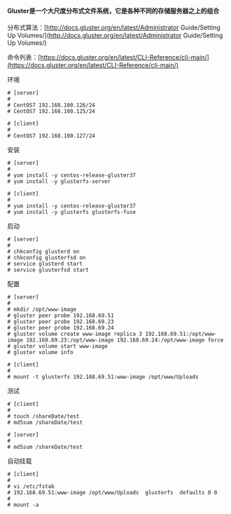 #### Gluster是一个大尺度分布式文件系统，它是各种不同的存储服务器之上的组合

分布式算法：[http://docs.gluster.org/en/latest/Administrator Guide/Setting Up Volumes/](http://docs.gluster.org/en/latest/Administrator Guide/Setting Up Volumes/)

命令列表：[https://docs.gluster.org/en/latest/CLI-Reference/cli-main/](https://docs.gluster.org/en/latest/CLI-Reference/cli-main/)

环境

```
# [server]
#
# CentOS7 192.168.100.126/24
# CentOS7 192.168.100.125/24

# [client]
#
# CentOS7 192.168.100.127/24
```

安装

```
# [server]
#
# yum install -y centos-release-gluster37
# yum install -y glusterfs-server

# [client]
#
# yum install -y centos-release-gluster37
# yum install -y glusterfs glusterfs-fuse
```

启动

```
# [server]
#
# chkconfig glusterd on
# chkconfig glusterfsd on
# service glusterd start
# service glusterfsd start
```

配置

```
# [server]
#
# mkdir /opt/www-image
# gluster peer probe 192.168.69.51
# gluster peer probe 192.168.69.23
# gluster peer probe 192.168.69.24
# gluster volume create www-image replica 3 192.168.69.51:/opt/www-image 192.168.69.23:/opt/www-image 192.168.69.24:/opt/www-image force
# gluster volume start www-image
# gluster volume info

# [client]
#
# mount -t glusterfs 192.168.69.51:www-image /opt/www/Uploads
```

测试

```
# [client]
#
# touch /shareDate/test
# md5sum /shareDate/test

# [server]
#
# md5sum /shareDate/test
```

自动挂载

```
# [client]
#
# vi /etc/fstab
# 192.168.69.51:www-image /opt/www/Uploads  glusterfs  defaults 0 0
#
# mount -a
```


